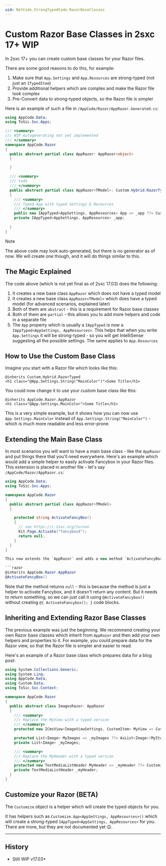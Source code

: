 ```yaml
---
uid: NetCode.StrongTypedCode.RazorBaseClasses
---
```


# Custom Razor Base Classes in 2sxc 17+ WIP

In 2sxc 17+ you can create custom base classes for your Razor files.

There are some good reasons to do this, for example:

1. Make sure that `App.Settings` and `App.Resources` are strong-typed (not just an `ITypedItem`)
1. Provide additional helpers which are complex and make the Razor file look complex
1. Pre-Convert data to strong-typed objects, so the Razor file is simpler

Here is an example of such a file in `/AppCode/Razor/AppRazor.Generated.cs`:

```csharp
using AppCode.Data;
using ToSic.Sxc.Apps;

/// <summary>
/// WIP Autogenerating not yet implemented
/// </summary>
namespace AppCode.Razor
{
  public abstract partial class AppRazor: AppRazor<object>
  {

  }

  /// <summary>
  /// todo
  /// </summary>
  public abstract partial class AppRazor<TModel>: Custom.Hybrid.RazorTyped<TModel>
  {
    /// <summary>
    /// Typed App with typed Settings & Resources
    /// </summary>
    public new IAppTyped<AppSettings, AppResources> App => _app ??= Customize.App<AppSettings, AppResources>();
    private IAppTyped<AppSettings, AppResources> _app;
    
  }
}
```

> [!NOTE]
> The above code may look auto-generated, but there is no generator as of now.
> We will create one though, and it will do things similar to this.

## The Magic Explained

The code above (which is not yet final as of 2sxc 17.03) does the following:

1. It creates a new base class `AppRazor` which does not have a typed model
1. It creates a new base class `AppRazor<TModel>` which does have a typed model (for advanced scenarios, explained later)
1. Both of them are `abstract` - this is a requirement for Razor base classes
1. Both of them are `partial` - this allows you to add more helpers and code in a separate file
1. The `App` property which is usually a `IAppTyped` is now a `IAppTyped<AppSettings, AppResources>`.
   This helps that when you write `App.Settings` it will be strong-typed - so you will get IntelliSense suggesting all the possible settings.
   The same applies to `App.Resources`


## How to Use the Custom Base Class

Imagine you start with a Razor file which looks like this:

```razor
@inherits Custom.Hybrid.RazorTyped
<h1 class="@App.Settings.String("MainColor")">Some Title</h1>
```

You could now change it to use your custom base class like this:

```razor
@inherits AppCode.Razor.AppRazor
<h1 class="@App.Settings.MainColor">Some Title</h1>
```

This is a very simple example, but it shows how you can now use `App.Settings.MainColor` instead of `App.Settings.String("MainColor")` - which is much more readable and less error-prone.

## Extending the Main Base Class

In most scenarios you will want to have a main base class - like the `AppRazor` and put things there that you'll need everywhere.
Here's an example which would add a simple helper to easily activate Fancybox in your Razor files.
This extension is placed in another file - let's say `/AppCode/Razor/AppRazor.cs`:

```csharp
using AppCode.Data;
using ToSic.Sxc.Apps;

namespace AppCode.Razor
{
  public abstract partial class AppRazor<TModel>
  {

    protected string ActivateFancyBox()
    {
      // see https://r.2sxc.org/turnon
      Kit.Page.Activate("fancybox4");
      return null;
    }
  }
}

This now extends the `AppRazor` and adds a new method `ActivateFancyBox` which you can use in your Razor files like this:

```razor
@inherits AppCode.Razor.AppRazor
@ActivateFancyBox()
```

Note that the method returns `null` - this is because the method is just a helper to activate Fancybox, and it doesn't return any content.
But it needs to return something, so we can just call it using `@ActivateFancybox()` without creating `@{ ActivateFancybox(); }` code blocks.


## Inheriting and Extending Razor Base Classes

The previous example was just the beginning.
We recommend creating your own Razor base classes which inherit from `AppRazor` and then add your own helpers and properties to it.
For example, you could prepare data for the Razor view, so that the Razor file is simpler and easier to read.

Here's an example of a Razor base class which prepares data for a blog post:

```csharp
using System.Collections.Generic;
using System.Linq;
using AppCode.Data;
using Custom.Data;
using ToSic.Sxc.Context;

namespace AppCode.Razor
{
  public abstract class ImagesRazor: AppRazor
  {
    /// <summary>
    /// Replace the MyView with a typed version
    /// </summary>
    protected new ICmsView<ImageViewSettings, CustomItem> MyView => Customize.MyView<ImageViewSettings, CustomItem>();

    protected List<Image> MyImages => _myImages ??= AsList<Image>(MyItems).ToList();
    private List<Image> _myImages;

    /// <summary>
    /// Replace the MyHeader with a typed version
    /// </summary>
    protected new TextMediaListHeader MyHeader => _myHeader ??= Customize.MyHeader<TextMediaListHeader>();
    private TextMediaListHeader _myHeader;
  }
}
```

## Customize your Razor (BETA)

The `Customize` object is a helper which will create the typed objects for you.

It has helpers such as `Customize.App<AppSettings, AppResources>()` which will create a strong-typed `IAppTyped<AppSettings, AppResources>` for you.
There are more, but they are not documented yet 😉.


---

## History

* Still WIP v17.03+
